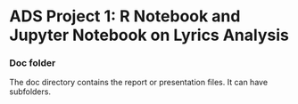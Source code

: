 # ADS Project 1:  R Notebook and Jupyter Notebook on Lyrics Analysis

### Doc folder

The doc directory contains the report or presentation files. It can have subfolders.  
